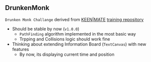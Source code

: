 ## DrunkenMonk
`Drunken Monk Challange` derived from [KEEN|MATE](https://github.com/KeenMate) [training repository](https://github.com/KeenMate/training)

- Should be stable by now (`v1.0.0`)
  - `PathFinding` algorithm implemented in the most basic way
  - Trpping and Collisions logic should work fine
- Thinking about extending Information Board (`TextCanvas`) with new features
  - By now, its displaying current time and position
  

